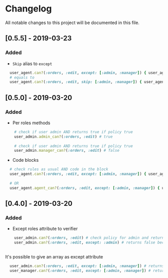 # Changelog
All notable changes to this project will be documented in this file.

## [0.5.5] - 2019-03-23
### Added
- `Skip` alias to `except`
```ruby
  user_agent.can?(:orders, :edit, except: [:admin, :manager]) { user_agent.orders.include?(order) }
  # equals to
  user_agent.can?(:orders, :edit, skip: [:admin, :manager]) { user_agent.orders.include?(order) }
```

## [0.5.0] - 2019-03-20
### Added
- Per roles methods
```ruby
    # check if user admin AND returns true if policy true
    user_admin.admin_can?(:orders, :edit) # true
    
    # check if user admin AND returns true if policy true
    user_admin.manager_can?(:orders, :edit) # false
```
- Code blocks
```ruby
  # check rules as usual AND code in the block   
  user_agent.can?(:orders, :edit, except: [:admin, :manager]) { user_agent.orders.include?(order) }
  
  # OR   
  user_agent.agent_can?(:orders, :edit, except: [:admin, :manager]) { user_agent.orders.include?(order) }
```

## [0.4.0] - 2019-03-20
### Added
- Except roles attribute to verifier
```ruby
    user_admin.can?(:orders, :edit) # check policy for admin and returns true if policy true
    user_admin.can?(:orders, :edit, except: :admin) # returns false because user is admin and we excluded admin
    
```
It's possible to give an array as except attribute

```ruby
  user_admin.can?(:orders, :edit, except: [:admin, :manager]) # returns false
  user_manager.can?(:orders, :edit, except: [:admin, :manager]) # returns false
```
